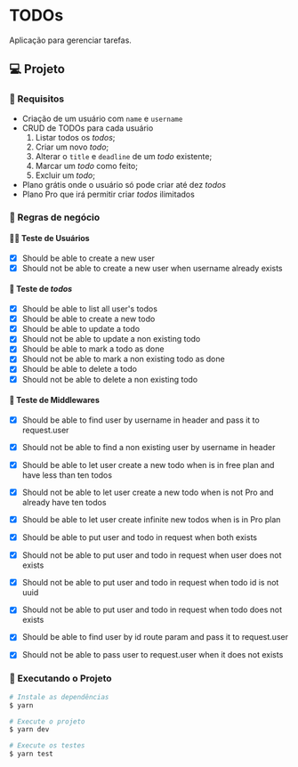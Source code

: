 # TODOs

Aplicação para gerenciar tarefas.
## :computer: Projeto

### :orange_book: Requisitos

- Criação de um usuário com `name` e `username`
- CRUD de TODOs para cada usuário
  1. Listar todos os *todos*;
  2. Criar um novo *todo*;
  3. Alterar o `title` e `deadline` de um *todo* existente;
  4. Marcar um *todo* como feito;
  5. Excluir um *todo*;
- Plano grátis onde o usuário só pode criar até dez *todos*
- Plano Pro que irá permitir criar *todos* ilimitados


### :straight_ruler: Regras de negócio

#### :ok_woman: Teste de Usuários
- [x] Should be able to create a new user
- [x] Should not be able to create a new user when username already exists

#### :page_facing_up: Teste de _todos_
- [x] Should be able to list all user's todos
- [x] Should be able to create a new todo
- [x] Should be able to update a todo
- [x] Should not be able to update a non existing todo
- [x] Should be able to mark a todo as done
- [x] Should not be able to mark a non existing todo as done
- [x] Should be able to delete a todo
- [x] Should not be able to delete a non existing todo

#### :page_facing_up: Teste de Middlewares
- [x] Should be able to find user by username in header and pass it to request.user
- [x] Should not be able to find a non existing user by username in header
- [x] Should be able to let user create a new todo when is in free plan and have less than ten todos
- [x] Should not be able to let user create a new todo when is not Pro and already have ten todos
- [x] Should be able to let user create infinite new todos when is in Pro plan
- [x] Should be able to put user and todo in request when both exists
- [x] Should not be able to put user and todo in request when user does not exists
- [x] Should not be able to put user and todo in request when todo id is not uuid
- [x] Should not be able to put user and todo in request when todo does not exists
- [x] Should be able to find user by id route param and pass it to request.user
- [x] Should not be able to pass user to request.user when it does not exists


### :memo: Executando o Projeto

```bash
# Instale as dependências
$ yarn

# Execute o projeto
$ yarn dev

# Execute os testes
$ yarn test